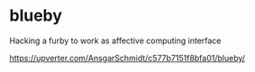 # blueby
Hacking a furby to work as affective computing interface


https://upverter.com/AnsgarSchmidt/c577b7151f8bfa01/blueby/
